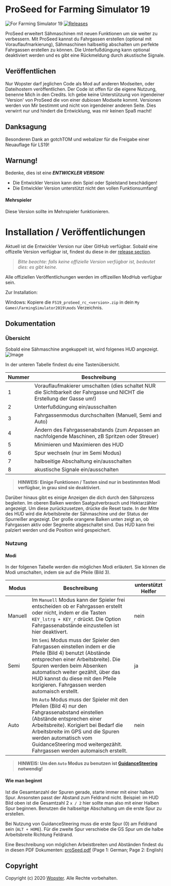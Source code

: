 # ProSeed for Farming Simulator 19
![For Farming Simulator 19](https://img.shields.io/badge/Farming%20Simulator-19-FF7C00.svg) [![Releases](https://img.shields.io/github/release/stijnwop/proSeed.svg)](https://github.com/stijnwop/proSeed/releases)

ProSeed erweitert Sähmaschinen mit neuen Funktionen um sie weiter zu verbessern.
Mit ProSeed kannst du Fahrgassen erstellen (optional mit Vorauflaufmarkierung), Sähmaschinen halbseitig abschalten um perfekte Fahrgassen erstellen zu können. Die Unterfußdüngung kann optional deaktiviert werden und es gibt eine Rückmeldung durch akustische Signale.

## Veröffentlichen
Nur Wopster darf jeglichen Code als Mod auf anderen Modseiten, oder Dateihostern veröffentlichen. Der Code ist offen für die eigene Nutzung, benenne Mich in den Credits. Ich gebe keine Unterstützung von irgendeiner 'Version' von ProSeed die von einer dubiosen Modseite kommt. Versionen werden von Mir bestimmt und nicht von irgendeiner anderen Seite. Dies verwirrt nur und hindert die Entwicklung, was mir keinen Spaß macht!

## Danksagung
Besonderen Dank an gotchTOM und webalizer für die Freigabe einer Neuauflage für LS19!

## Warnung!
Bedenke, dies ist eine ***ENTWICKLER VERSION***!
* Die Entwickler Version kann dein Spiel oder Spielstand beschädigen!
* Die Entwickler Version unterstützt nicht den vollen Funktionsumfang!

#### Mehrspieler
Diese Version sollte im Mehrspieler funktionieren.

# Installation / Veröffentlichungen
Aktuell ist die Entwickler Version nur über GitHub verfügbar. Sobald eine offizelle Version verfügbar ist, findest du diese in der [release section](https://github.com/stijnwop/proSeed/releases).

> _Bitte beachte: falls keine offizielle Version verfügbar ist, bedeutet dies: es gibt keine._

Alle offiziellen Veröffentlichungen werden im offizeillen ModHub verfügbar sein.

Zur Installation:

Windows: Kopiere die `FS19_proSeed_rc_<version>.zip` in dein `My Games\FarmingSimulator2019\mods` Verzeichnis.

## Dokumentation

### Übersicht
Sobald eine Sähmaschine angekuppelt ist, wird folgenes HUD angezeigt.
![Image](docs/images/hud.png)

In der unteren Tabelle findest du eine Tastenübersicht.

| Nummer | Beschreibung |
| ------------- | ------------------ |
| 1 | Vorauflaufmakierer umschalten (dies schaltet NUR die Sichtbarkeit der Fahrgasse und NICHT die Erstellung der Gasse um!) |
| 2 | Unterfußdüngung ein/ausschalten |
| 3 | Fahrgassenmodus durchschalten (Manuell, Semi and Auto) |
| 4 | Ändern des Fahrgassenabstands (zum Anpassen an nachfolgende Maschinen, zB Spritzen oder Streuer) |
| 5 | Minimieren und Maximieren des HUD |
| 6 | Spur wechseln (nur im Semi Modus) |
| 7 | halbseitige Abschaltung ein/ausschalten |
| 8 | akustische Signale ein/ausschalten |

> **HINWEIS: Einige Funktionen / Tasten sind nur in bestimmten Modi verfügbar, in grau sind sie deaktiviert.**

Darüber hinaus gibt es einige Anzeigen die dich durch den Sähprozess begleiten. Im oberen Balken werden Saatgutverbrauch und Hektarzähler angezeigt. Um diese zurückzusetzen, drücke die Reset taste.
In der Mitte des HUD wird die Arbeitsbreite der Sähmaschine und der Status der Spurreißer angezeigt. Der große orangene Balken unten zeigt an, ob Fahrgassen aktiv oder Segmente abgeschaltet sind.
Das HUD kann frei palziert werden und die Position wird gespeichert.

### Nutzung

#### Modi
In der folgenen Tabelle werden die möglichen Modi erläutert. Sie können die Modi umschalten, indem sie auf die Pfeile (Bild 3).

| Modus | Beschreibung | unterstützt Helfer |
| ------------- | ------------------ | ------------------ |
| Manuell | Im `Manuell` Modus kann der Spieler frei entscheiden ob er Fahrgassen erstellt oder nicht, indem er die Tasten `KEY_lstrg + KEY_r` drückt. Die Option Fahrgassenabstände einzustellen ist hier deaktivert. | nein
| Semi | Im `Semi` Modus muss der Spieler den Fahrgassen einstellen indem er die Pfeile (Bild 4) benutzt (Abstände entsprechen einer Arbeitsbreite). Die Spuren werden beim Absenken automatisch weiter gezählt, über das HUD kannst du diese mit den Pfeile korigieren. Fahrgassen werden automaisch erstellt. | ja
| Auto | Im `Auto` Modus muss der Spieler mit den Pfeilen (Bild 4) nur den Fahgrassenabstand einstellen (Abstände entsprechen einer Arbeitsbreite). Korigiert bei Bedarf die Arbeitsbreite im GPS und die Spuren werden automatisch vom GuidanceSteering mod weitergezählt. Fahrgassen werden automaisch erstellt. | nein

> **HINWEIS: Um den `Auto` Modus zu benutzen ist [GuidanceSteering](https://www.farming-simulator.com/mod.php?mod_id=140328&title=fs2019) notwendig!**

#### Wie man beginnt
Ist die Gesamtanzahl der Spuren gerade, starte immer mit einer halben Spur. Ansonsten passt der Abstand zum Feldrand nicht.
Beispiel: im HUD Bild oben ist die Gesamtzahl 2 `x / 2` hier sollte man also mit einer Halben Spur beginnen.
Benutzen die halbseitge Abschaltung um die erste Spur zu erstellen.

Bei Nutzung von GuidanceSteering muss die erste Spur (0) am Feldrand sein (`ALT + HOME`).
Für die zweite Spur verschiebe die GS Spur um die halbe Arbeitsbreite Richtung Feldrand. 

Eine Beschreibung von möglichen Arbeistbreiten und Abständen findest du in diesen PDF Dokumenten: [proSeed.pdf](https://github.com/stijnwop/proSeed/raw/master/docs/ProSeed.pdf) (Page 1: German; Page 2: English)

## Copyright
Copyright (c) 2020 [Wopster](https://github.com/stijnwop).
Alle Rechte vorbehalten.
